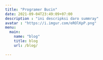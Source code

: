 ```yaml
---
title: "Programer Bucin"
date: 2021-09-04T23:49:09+07:00
description : "ini descripksi daro summray"
avatar : "https://i.imgur.com/eROlKpP.png"
menu:
  main:
    name: "blog"
    title: blog
    url: /blog/
    
---
```


